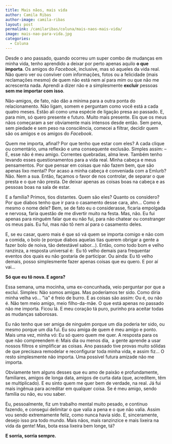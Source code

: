 ```yaml
---
title: Mais nãos, mais vida
author: Camila Ribas
author-image: camila-ribas
layout: post
permalink: /camilaribas/coluna/mais-naos-mais-vida/
image: mais-nao-para-vida.jpg
categories:
  - Coluna
---
```

Desde o ano passado, quando ocorreu um super combo de mudanças em minha vida, tenho aprendido a deixar por perto apenas aquilo **o que importa**. Os amigos do *Facebook*, inclusive, mas só aqueles da vida real. Não quero ver ou conviver com informações, fotos ou a felicidade (mais reclamações mesmo) de quem não está nem aí para mim ou que não me acrescenta nada. Aprendi a dizer não e a simplesmente **excluir** pessoas **sem me importar com isso**.

Não-amigos, de fato, não dão a mínima para a outra ponta do relacionamento. Não ligam, somem e perguntam como você está a cada quatro meses. Estão ali como uma espécie de ligação presa ao passado. E, para mim, só quero presente e futuro. Muito mais presente. Eis que os meus nãos começaram a ser obviamente mais intensos desde então. Sem pena, sem piedade e sem peso na consciência, comecei a filtrar, decidir quem são os amigos e os amigos do *Facebook*.

Quem me importa, afinal? Por que tenho que estar com eles? A cada clique ou comentário, uma reflexão e uma consequente exclusão. Simples assim: &#8211; É, esse não é meu amigo. Correntes quebradas, alma leve. Também tenho levando esses questionamentos para a vida real. Minha cabeça e meus pensamentos. Por que pensar em coisas que não fazem bem, que são apenas lixo mental? Por acaso a minha cabeça é conveniada com a Emlurb? Não. Nem a sua. Então, façamos o favor de nos controlar, de separar o que presta e o que não presta. De deixar apenas as coisas boas na cabeça e as pessoas boas na sala de estar.

E a família? Primos, tios distantes. Quem são eles? Quanto os considero? Por que diabos tenho que ir para o casamento desse cara, ahn&#8230; Como é mesmo o nome dele? Bem, se de fato eu o considerasse, ficaria empolgada e nervosa, faria questão de me divertir muito na festa. Mas, não. Eu fui apenas para ninguém falar que eu não fui, para não chatear ou constranger os meus pais. Eu fui, mas não tô nem aí para o casamento deles.

E, se eu casar, quero mais é que só vá quem se importa comigo e não com a comida, o bolo (e porque diabos aquelas tias querem obrigar a gente a fazer bolo de noiva, tão detestável sabor&#8230;). Então, como todo bom e velho ranzinza, a resposta universal é:  Eu tô velho demais para frequentar eventos dos quais eu não gostaria de participar. Ou ainda: Eu tô velho demais, posso simplesmente fazer apenas coisas que eu quero. E por aí vai&#8230;

**Só que eu tô nova. E agora?**

Essa semana, uma mocinha, uma ex-concunhada, veio perguntar por que a excluí. Simples: Não somos amigas. Mas poderíamos ter sido. Como diria minha velha vó&#8230; "ia" é freio de burro. E as coisas são assim: Ou é, ou não é. Não tem meio amigo, meio filho-da-mãe. O que está apenas no passado não me importa. Ficou lá. E meu coração tá puro, purinho pra aceitar todas as mudanças saborosas.

Eu não tenho que ser amiga de ninguém porque um dia poderia ter sido, ou mesmo porque um dia fui. Eu sou amiga de quem é meu amigo e ponto. Mais uma vez, minha vó: Eu só quero quem me quer. A resposta para os que não compreendem é: Mais dia ou menos dia,  a gente aprende a usar nossos filtros e simplificar as coisas. Ano passado tive provas muito sólidas de que precisava remodelar e reconfigurar toda minha vida, e assim fiz&#8230; O resto simplesmente não importa. Uma possível futura amizade não me importa.

Obviamente tem alguns desses que eu amo de paixão e profundamente, familiares, amigos de longa data, amigos de curta data (que, acreditem, têm se multiplicado). E eu sinto quem me quer bem de verdade, na real. Já fui mais ingênua para acreditar em qualquer coisa. Se é meu amigo, sendo família ou não, eu vou saber.

Eu, pessoalmente, fiz um trabalho mental muito pesado, e continuo fazendo, e consegui delimitar o que valia a pena e o que não valia. Assim vou sendo extremamente feliz, como nunca havia sido. E, sinceramente, desejo isso pra todo mundo. Mais nãos, mais ranzinzice e mais lixeira na vida da gente! Mas, bota essa lixeira bem longe, tá?

**E sorria, sorria sempre.**
